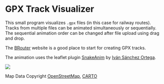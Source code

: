# GPX Track Visualizer

This small program visualizes `.gpx` files (in this case for railway routes). Tracks from multiple files can be animated simultaneously or sequentially. The sequential animation order can be changed after file upload using drag and drop.

The [BRouter](https://brouter.de/) website is a good place to start for creating GPX tracks.

The animation uses the leaflet plugin [SnakeAnim](https://github.com/IvanSanchez/Leaflet.Polyline.SnakeAnim) by [Iván Sánchez Ortega](https://github.com/IvanSanchez).

![](https://github.com/instant-sky/gpx-visualizer/blob/main/demo.gif)

Map Data Copyright [OpenStreetMap](https://www.openstreetmap.org/copyright), [CARTO](https://carto.com/attributions)
